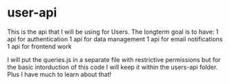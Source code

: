 # user-api

This is the api that I will be using for Users.
The longterm goal is to have:
1 api for authentication
1 api for data management
1 api for email notifications
1 api for frontend work

I will put the queries.js in a separate file with restrictive permissions but for the basic intorduction of this code I will keep it within the users-api folder. Plus I have much to learn about that!
